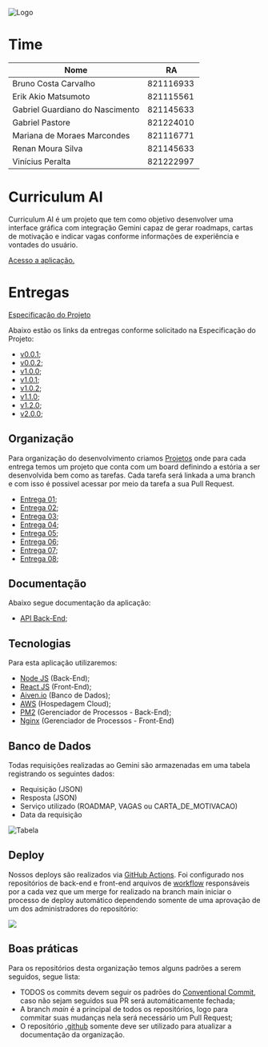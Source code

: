 ![Logo](https://github.com/user-attachments/assets/207da5fc-ba8e-411a-9c8c-1e3e48025f61)

# Time

| Nome                             |RA         |
| ---------------------------------| --------- |
| Bruno Costa Carvalho             | 821116933 |
| Erik Akio Matsumoto              | 821115561 |
| Gabriel Guardiano do Nascimento  | 821145633 |
| Gabriel Pastore                  | 821224010 |
| Mariana de Moraes Marcondes      | 821116771 |
| Renan Moura Silva                | 821145633 | 
| Vinícius Peralta                 | 821222997 |

# Curriculum AI

Curriculum AI é um projeto que tem como objetivo desenvolver uma interface gráfica com integração Gemini capaz de gerar roadmaps, cartas de motivação e indicar vagas conforme informações de experiência e vontades do usuário.

[Acesso a aplicação.](http://15.228.79.219/)

# Entregas

[Especificação do Projeto](EspecificacaoProjeto.pdf)

Abaixo estão os links da entregas conforme solicitado na Especificação do Projeto:

- [v0.0.1](https://github.com/Curriculum-Vitae-AI/Curriculum-AI-FrontEnd/releases/tag/v0.0.1);
- [v0.0.2](https://github.com/Curriculum-Vitae-AI/Curriculum-AI-FrontEnd/releases/tag/v0.0.2);
- [v1.0.0](https://github.com/Curriculum-Vitae-AI/Curriculum-AI-FrontEnd/releases/tag/v1.0.0);
- [v1.0.1](https://github.com/Curriculum-Vitae-AI/Curriculum-AI-BackEnd/releases/tag/v1.0.1);
- [v1.0.2](https://github.com/Curriculum-Vitae-AI/Curriculum-AI-BackEnd/releases/tag/v1.0.2);
- [v1.1.0](https://github.com/Curriculum-Vitae-AI/Curriculum-AI-BackEnd/releases/tag/v1.1.0);
- [v1.2.0](https://github.com/Curriculum-Vitae-AI/Curriculum-AI-BackEnd/releases/tag/v1.2.0);
- [v2.0.0](https://github.com/Curriculum-Vitae-AI/Curriculum-AI-FrontEnd/releases/tag/v2.0.0);

## Organização

Para organização do desenvolvimento criamos [Projetos](https://github.com/orgs/Curriculum-Vitae-AI/projects) onde para cada entrega temos um projeto que conta com um board definindo a estória a ser desenvolvida bem como as tarefas. Cada tarefa será linkada a uma branch e com isso é possivel acessar por meio da tarefa a sua Pull Request.

- [Entrega 01](https://github.com/orgs/Curriculum-Vitae-AI/projects/2);
- [Entrega 02](https://github.com/orgs/Curriculum-Vitae-AI/projects/4);
- [Entrega 03](https://github.com/orgs/Curriculum-Vitae-AI/projects/5);
- [Entrega 04](https://github.com/orgs/Curriculum-Vitae-AI/projects/6);
- [Entrega 05](https://github.com/orgs/Curriculum-Vitae-AI/projects/7/);
- [Entrega 06](https://github.com/orgs/Curriculum-Vitae-AI/projects/8/);
- [Entrega 07](https://github.com/orgs/Curriculum-Vitae-AI/projects/9/);
- [Entrega 08](https://github.com/orgs/Curriculum-Vitae-AI/projects/10/);

## Documentação

Abaixo segue documentação da aplicação:

- [API Back-End](https://curriculum-vitae-ai.github.io/Curriculum-AI-BackEnd/);

## Tecnologias

Para esta aplicação utilizaremos:

- [Node JS](https://nodejs.org/pt) (Back-End);
- [React JS](https://react.dev/) (Front-End);
- [Aiven.io](https://aiven.io/) (Banco de Dados);
- [AWS](https://aws.amazon.com) (Hospedagem Cloud);
- [PM2](https://pm2.keymetrics.io/) (Gerenciador de Processos - Back-End);
- [Nginx](https://nginx.org/) (Gerenciador de Processos - Front-End)

## Banco de Dados

Todas requisições realizadas ao Gemini são armazenadas em uma tabela registrando os seguintes dados:

- Requisição (JSON)
- Resposta (JSON)
- Serviço utilizado (ROADMAP, VAGAS ou CARTA_DE_MOTIVACAO)
- Data da requisição

![Tabela](https://github.com/user-attachments/assets/9867b6d0-9a79-42a9-95d3-06d26c9908cc)

## Deploy

Nossos deploys são realizados via [GitHub Actions](https://github.com/features/actions). Foi configurado nos repositórios de back-end e front-end arquivos de [workflow](https://github.com/Curriculum-Vitae-AI/Curriculum-AI-BackEnd/blob/main/.github/workflows/deploy-actions.yml) responsáveis por a cada vez que um merge for realizado na branch main iniciar o processo de deploy automático dependendo somente de uma aprovação de um dos administradores do repositório:

![](https://github.com/user-attachments/assets/4d30a01d-b33f-4d00-81dc-ab7c6cd2a1e6)

## Boas práticas

Para os repositórios desta organização temos alguns padrões a serem seguidos, segue lista:

- TODOS os commits devem seguir os padrões do [Conventional Commit](https://www.conventionalcommits.org/en/v1.0.0/), caso não sejam seguidos sua PR será automáticamente fechada;
- A branch _main_ é a principal de todos os repositórios, logo para commitar suas mudanças nela será necessário um Pull Request;
- O repositório [.github](https://github.com/Curriculum-Vitae-AI/.github) somente deve ser utilizado para atualizar a documentação da organização.
